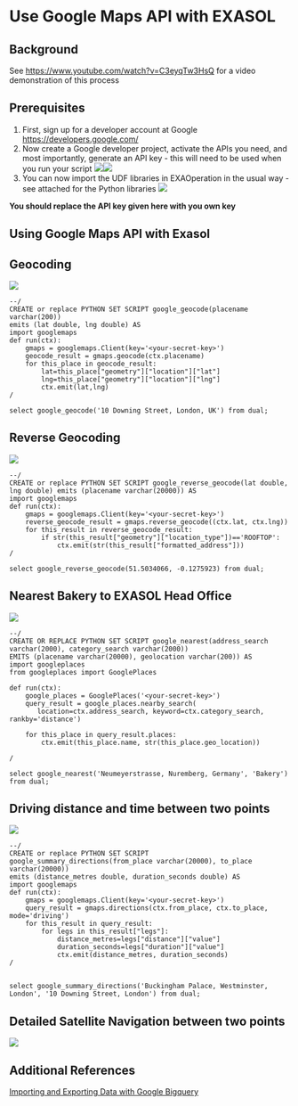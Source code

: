 # Use Google Maps API with EXASOL 
## Background

See <https://www.youtube.com/watch?v=C3eyqTw3HsQ> for a video demonstration of this process

## Prerequisites

1. First, sign up for a developer account at Google <https://developers.google.com/>
2. Now create a Google developer project, activate the APIs you need, and most importantly, generate an API key - this will need to be used when you run your script ![](images/Slide5.JPG)![](images/Slide6.JPG)
3. You can now import the UDF libraries in EXAOperation in the usual way - see attached for the Python libraries ![](images/Slide7.JPG)

**You should replace the API key given here with you own key**

## Using Google Maps API with Exasol

## Geocoding

![](images/Slide9.jpg)


```"code
--/
CREATE or replace PYTHON SET SCRIPT google_geocode(placename varchar(200)) 
emits (lat double, lng double) AS
import googlemaps
def run(ctx):
	gmaps = googlemaps.Client(key='<your-secret-key>')
	geocode_result = gmaps.geocode(ctx.placename)
	for this_place in geocode_result:
		lat=this_place["geometry"]["location"]["lat"]
		lng=this_place["geometry"]["location"]["lng"]
		ctx.emit(lat,lng)
/

select google_geocode('10 Downing Street, London, UK') from dual;
```
## Reverse Geocoding

![](images/Slide10.jpg)


```"code
--/
CREATE or replace PYTHON SET SCRIPT google_reverse_geocode(lat double, lng double) emits (placename varchar(20000)) AS
import googlemaps
def run(ctx):
	gmaps = googlemaps.Client(key='<your-secret-key>')
	reverse_geocode_result = gmaps.reverse_geocode((ctx.lat, ctx.lng))
	for this_result in reverse_geocode_result:
		if str(this_result["geometry"]["location_type"])=='ROOFTOP':
			ctx.emit(str(this_result["formatted_address"]))
/

select google_reverse_geocode(51.5034066, -0.1275923) from dual;
```
## Nearest Bakery to EXASOL Head Office

![](images/Slide8.jpg)


```"code
--/
CREATE OR REPLACE PYTHON SET SCRIPT google_nearest(address_search varchar(2000), category_search varchar(2000)) 
EMITS (placename varchar(20000), geolocation varchar(200)) AS
import googleplaces
from googleplaces import GooglePlaces

def run(ctx):
	google_places = GooglePlaces('<your-secret-key>')
	query_result = google_places.nearby_search(
	   location=ctx.address_search, keyword=ctx.category_search, rankby='distance')

	for this_place in query_result.places:
		ctx.emit(this_place.name, str(this_place.geo_location))

/

select google_nearest('Neumeyerstrasse, Nuremberg, Germany', 'Bakery') from dual;
```
## Driving distance and time between two points

![](images/Slide11.jpg)


```"code
--/
CREATE or replace PYTHON SET SCRIPT google_summary_directions(from_place varchar(20000), to_place varchar(20000)) 
emits (distance_metres double, duration_seconds double) AS
import googlemaps
def run(ctx):
	gmaps = googlemaps.Client(key='<your-secret-key>')
	query_result = gmaps.directions(ctx.from_place, ctx.to_place, mode='driving')
	for this_result in query_result:
		for legs in this_result["legs"]:
			distance_metres=legs["distance"]["value"]
			duration_seconds=legs["duration"]["value"]
			ctx.emit(distance_metres, duration_seconds)
/


select google_summary_directions('Buckingham Palace, Westminster, London', '10 Downing Street, London') from dual;
```
## Detailed Satellite Navigation between two points

![](images/Slide12.jpg)

## Additional References

[Importing and Exporting Data with Google Bigquery](../Connect-with-Exasol/importing-and-exporting-data-with-google-bigquery.md)

